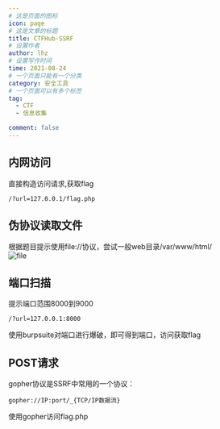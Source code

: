 ```yaml
---
# 这是页面的图标
icon: page
# 这是文章的标题
title: CTFHub-SSRF
# 设置作者
author: lhz
# 设置写作时间
time: 2021-08-24
# 一个页面只能有一个分类
category: 安全工具
# 一个页面可以有多个标签
tag:
  - CTF
  - 信息收集

comment: false
---
```


## 内网访问
  直接构造访问请求,获取flag
  ```url
  /?url=127.0.0.1/flag.php
  ```
## 伪协议读取文件
  根据题目提示使用file://协议，尝试一般web目录/var/www/html/  
  ![file](/assets/img/ctf/file.png)
## 端口扫描
  提示端口范围8000到9000
  ```url
  /?url=127.0.0.1:8000
  ```
  使用burpsuite对端口进行爆破，即可得到端口，访问获取flag
## POST请求
  gopher协议是SSRF中常用的一个协议：
  ```url
  gopher://IP:port/_{TCP/IP数据流}
  ```
  使用gopher访问flag.php
